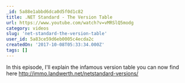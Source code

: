```yaml
---
_id: 5a88e1abbd6dca0d5f0d1c82
title: .NET Standard - The Version Table
url: https://www.youtube.com/watch?v=vMRSlQ5modg
category: videos
slug: 'net-standard-the-version-table'
user_id: 5a83ce59d6eb0005c4ecda2c
createdOn: '2017-10-08T05:33:34.000Z'
tags: []
---
```


In this episode, I'll explain the infamous version table you can now find here http://immo.landwerth.net/netstandard-versions/
